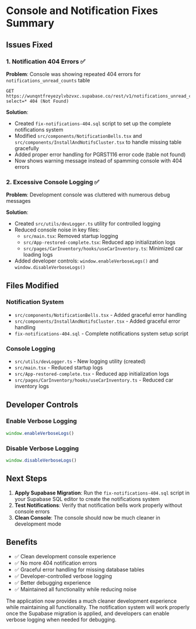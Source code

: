# Console and Notification Fixes Summary

## Issues Fixed

### 1. Notification 404 Errors ✅
**Problem**: Console was showing repeated 404 errors for `notifications_unread_counts` table
```
GET https://wunqntfreyezylvbzvxc.supabase.co/rest/v1/notifications_unread_counts?select=* 404 (Not Found)
```

**Solution**: 
- Created `fix-notifications-404.sql` script to set up the complete notifications system
- Modified `src/components/NotificationBells.tsx` and `src/components/InstallAndNotifsCluster.tsx` to handle missing table gracefully
- Added proper error handling for PGRST116 error code (table not found)
- Now shows warning message instead of spamming console with 404 errors

### 2. Excessive Console Logging ✅
**Problem**: Development console was cluttered with numerous debug messages

**Solution**:
- Created `src/utils/devLogger.ts` utility for controlled logging
- Reduced console noise in key files:
  - `src/main.tsx`: Removed startup logging
  - `src/App-restored-complete.tsx`: Reduced app initialization logs
  - `src/pages/CarInventory/hooks/useCarInventory.ts`: Minimized car loading logs
- Added developer controls: `window.enableVerboseLogs()` and `window.disableVerboseLogs()`

## Files Modified

### Notification System
- `src/components/NotificationBells.tsx` - Added graceful error handling
- `src/components/InstallAndNotifsCluster.tsx` - Added graceful error handling
- `fix-notifications-404.sql` - Complete notifications system setup script

### Console Logging
- `src/utils/devLogger.ts` - New logging utility (created)
- `src/main.tsx` - Reduced startup logs
- `src/App-restored-complete.tsx` - Reduced app initialization logs
- `src/pages/CarInventory/hooks/useCarInventory.ts` - Reduced car inventory logs

## Developer Controls

### Enable Verbose Logging
```javascript
window.enableVerboseLogs()
```

### Disable Verbose Logging
```javascript
window.disableVerboseLogs()
```

## Next Steps

1. **Apply Supabase Migration**: Run the `fix-notifications-404.sql` script in your Supabase SQL editor to create the notifications system
2. **Test Notifications**: Verify that notification bells work properly without console errors
3. **Clean Console**: The console should now be much cleaner in development mode

## Benefits

- ✅ Clean development console experience
- ✅ No more 404 notification errors
- ✅ Graceful error handling for missing database tables
- ✅ Developer-controlled verbose logging
- ✅ Better debugging experience
- ✅ Maintained all functionality while reducing noise

The application now provides a much cleaner development experience while maintaining all functionality. The notification system will work properly once the Supabase migration is applied, and developers can enable verbose logging when needed for debugging.
